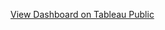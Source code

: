 [View Dashboard on Tableau Public](https://public.tableau.com/views/SupermarketSales_17505039071260/Dashboard1?:language=en-US&publish=yes&:sid=&:redirect=auth&:display_count=n&:origin=viz_share_link)


